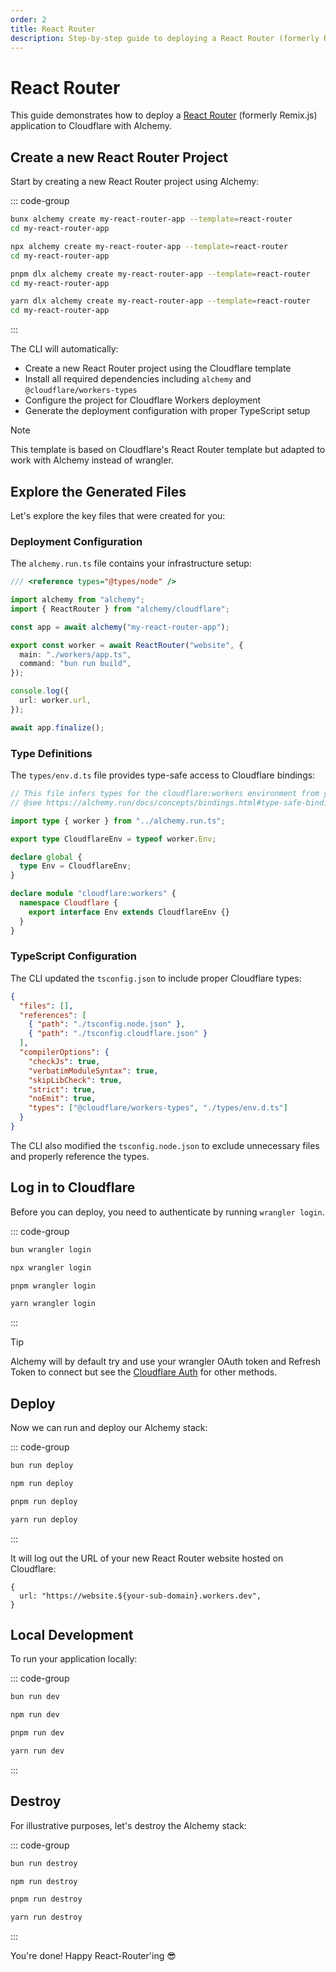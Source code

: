 ```yaml
---
order: 2
title: React Router
description: Step-by-step guide to deploying a React Router (formerly Remix) application to Cloudflare Workers using Alchemy.
---
```


# React Router

This guide demonstrates how to deploy a [React Router](https://reactrouter.com/) (formerly Remix.js) application to Cloudflare with Alchemy.

## Create a new React Router Project

Start by creating a new React Router project using Alchemy:

::: code-group

```sh [bun]
bunx alchemy create my-react-router-app --template=react-router
cd my-react-router-app
```

```sh [npm]
npx alchemy create my-react-router-app --template=react-router
cd my-react-router-app
```

```sh [pnpm]
pnpm dlx alchemy create my-react-router-app --template=react-router
cd my-react-router-app
```

```sh [yarn]
yarn dlx alchemy create my-react-router-app --template=react-router
cd my-react-router-app
```

:::

The CLI will automatically:

- Create a new React Router project using the Cloudflare template
- Install all required dependencies including `alchemy` and `@cloudflare/workers-types`
- Configure the project for Cloudflare Workers deployment
- Generate the deployment configuration with proper TypeScript setup

> [!NOTE]
> This template is based on Cloudflare's React Router template but adapted to work with Alchemy instead of wrangler.

## Explore the Generated Files

Let's explore the key files that were created for you:

### Deployment Configuration

The `alchemy.run.ts` file contains your infrastructure setup:

```typescript
/// <reference types="@types/node" />

import alchemy from "alchemy";
import { ReactRouter } from "alchemy/cloudflare";

const app = await alchemy("my-react-router-app");

export const worker = await ReactRouter("website", {
  main: "./workers/app.ts",
  command: "bun run build",
});

console.log({
  url: worker.url,
});

await app.finalize();
```

### Type Definitions

The `types/env.d.ts` file provides type-safe access to Cloudflare bindings:

```typescript
// This file infers types for the cloudflare:workers environment from your Alchemy Worker.
// @see https://alchemy.run/docs/concepts/bindings.html#type-safe-bindings

import type { worker } from "../alchemy.run.ts";

export type CloudflareEnv = typeof worker.Env;

declare global {
  type Env = CloudflareEnv;
}

declare module "cloudflare:workers" {
  namespace Cloudflare {
    export interface Env extends CloudflareEnv {}
  }
}
```

### TypeScript Configuration

The CLI updated the `tsconfig.json` to include proper Cloudflare types:

```json
{
  "files": [],
  "references": [
    { "path": "./tsconfig.node.json" },
    { "path": "./tsconfig.cloudflare.json" }
  ],
  "compilerOptions": {
    "checkJs": true,
    "verbatimModuleSyntax": true,
    "skipLibCheck": true,
    "strict": true,
    "noEmit": true,
    "types": ["@cloudflare/workers-types", "./types/env.d.ts"]
  }
}
```

The CLI also modified the `tsconfig.node.json` to exclude unnecessary files and properly reference the types.

## Log in to Cloudflare

Before you can deploy, you need to authenticate by running `wrangler login`.

::: code-group

```sh [bun]
bun wrangler login
```

```sh [npm]
npx wrangler login
```

```sh [pnpm]
pnpm wrangler login
```

```sh [yarn]
yarn wrangler login
```

:::

> [!TIP]
> Alchemy will by default try and use your wrangler OAuth token and Refresh Token to connect but see the [Cloudflare Auth](../guides/cloudflare-auth.md) for other methods.

## Deploy

Now we can run and deploy our Alchemy stack:

::: code-group

```sh [bun]
bun run deploy
```

```sh [npm]
npm run deploy
```

```sh [pnpm]
pnpm run deploy
```

```sh [yarn]
yarn run deploy
```

:::

It will log out the URL of your new React Router website hosted on Cloudflare:

```
{
  url: "https://website.${your-sub-domain}.workers.dev",
}
```

## Local Development

To run your application locally:

::: code-group

```sh [bun]
bun run dev
```

```sh [npm]
npm run dev
```

```sh [pnpm]
pnpm run dev
```

```sh [yarn]
yarn run dev
```

:::

## Destroy

For illustrative purposes, let's destroy the Alchemy stack:

::: code-group

```sh [bun]
bun run destroy
```

```sh [npm]
npm run destroy
```

```sh [pnpm]
pnpm run destroy
```

```sh [yarn]
yarn run destroy
```

:::

You're done! Happy React-Router'ing 😎

